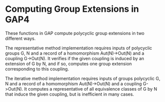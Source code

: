 # Computing Group Extensions in GAP4
These functions in GAP compute polycyclic group extensions in two different ways. 

The representative method implementation requires inputs of polycyclic groups G, N and a record of a homomorphism Aut(N)->Out(N) and a coupling G->Out(N). It verifies if the given coupling is induced by an extension of G by N, and if so, computes one group extension corresponding to this coupling. 

The iterative method implementation requires inputs of groups polycyclic G, N and a record of a homomorphism Aut(N)->Out(N) and a coupling G->Out(N). It computes a representative of all equivalence classes of G by N that induce the given coupling, but is inefficient in many cases.
